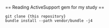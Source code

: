 == Reading ActiveSupport gem for my study ==

```
git clone {this repository}
bundle install --path vendor/bundle -j4
```

